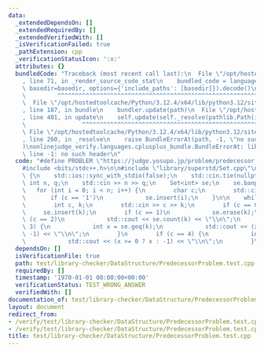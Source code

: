 ```yaml
---
data:
  _extendedDependsOn: []
  _extendedRequiredBy: []
  _extendedVerifiedWith: []
  _isVerificationFailed: true
  _pathExtension: cpp
  _verificationStatusIcon: ':x:'
  attributes: {}
  bundledCode: "Traceback (most recent call last):\n  File \"/opt/hostedtoolcache/Python/3.12.4/x64/lib/python3.12/site-packages/onlinejudge_verify/documentation/build.py\"\
    , line 71, in _render_source_code_stat\n    bundled_code = language.bundle(stat.path,\
    \ basedir=basedir, options={'include_paths': [basedir]}).decode()\n          \
    \         ^^^^^^^^^^^^^^^^^^^^^^^^^^^^^^^^^^^^^^^^^^^^^^^^^^^^^^^^^^^^^^^^^^^^^^^^^^^^^^^^^\n\
    \  File \"/opt/hostedtoolcache/Python/3.12.4/x64/lib/python3.12/site-packages/onlinejudge_verify/languages/cplusplus.py\"\
    , line 187, in bundle\n    bundler.update(path)\n  File \"/opt/hostedtoolcache/Python/3.12.4/x64/lib/python3.12/site-packages/onlinejudge_verify/languages/cplusplus_bundle.py\"\
    , line 401, in update\n    self.update(self._resolve(pathlib.Path(included), included_from=path))\n\
    \                ^^^^^^^^^^^^^^^^^^^^^^^^^^^^^^^^^^^^^^^^^^^^^^^^^^^^^^^^^\n \
    \ File \"/opt/hostedtoolcache/Python/3.12.4/x64/lib/python3.12/site-packages/onlinejudge_verify/languages/cplusplus_bundle.py\"\
    , line 260, in _resolve\n    raise BundleErrorAt(path, -1, \"no such header\"\
    )\nonlinejudge_verify.languages.cplusplus_bundle.BundleErrorAt: library/superstd/Set.cpp:\
    \ line -1: no such header\n"
  code: "#define PROBLEM \"https://judge.yosupo.jp/problem/predecessor_problem\"\n\
    #include <bits/stdc++.h>\n\n#include \"library/superstd/Set.cpp\"\n\nint main()\
    \ {\n    std::ios::sync_with_stdio(false);\n    std::cin.tie(nullptr);\n\n   \
    \ int n, q;\n    std::cin >> n >> q;\n    Set<int> se;\n    se.banpei();\n\n \
    \   for (int i = 0; i < n; i++) {\n        char c;\n        std::cin >> c;\n \
    \       if (c == '1')\n            se.insert(i);\n    }\n\n    while (q--) {\n\
    \        int c, k;\n        std::cin >> c >> k;\n        if (c == 0)\n       \
    \     se.insert(k);\n        if (c == 1)\n            se.erase(k);\n        if\
    \ (c == 2)\n            std::cout << se.count(k) << \"\\n\";\n        if (c ==\
    \ 3) {\n            int x = se.geq(k);\n            std::cout << (x < n ? x :\
    \ -1) << \"\\n\";\n        }\n        if (c == 4) {\n            int x = se.leq(k);\n\
    \            std::cout << (x >= 0 ? x : -1) << \"\\n\";\n        }\n    }\n}"
  dependsOn: []
  isVerificationFile: true
  path: test/library-checker/DataStructure/PredecessorProblem.test.cpp
  requiredBy: []
  timestamp: '1970-01-01 00:00:00+00:00'
  verificationStatus: TEST_WRONG_ANSWER
  verifiedWith: []
documentation_of: test/library-checker/DataStructure/PredecessorProblem.test.cpp
layout: document
redirect_from:
- /verify/test/library-checker/DataStructure/PredecessorProblem.test.cpp
- /verify/test/library-checker/DataStructure/PredecessorProblem.test.cpp.html
title: test/library-checker/DataStructure/PredecessorProblem.test.cpp
---
```

